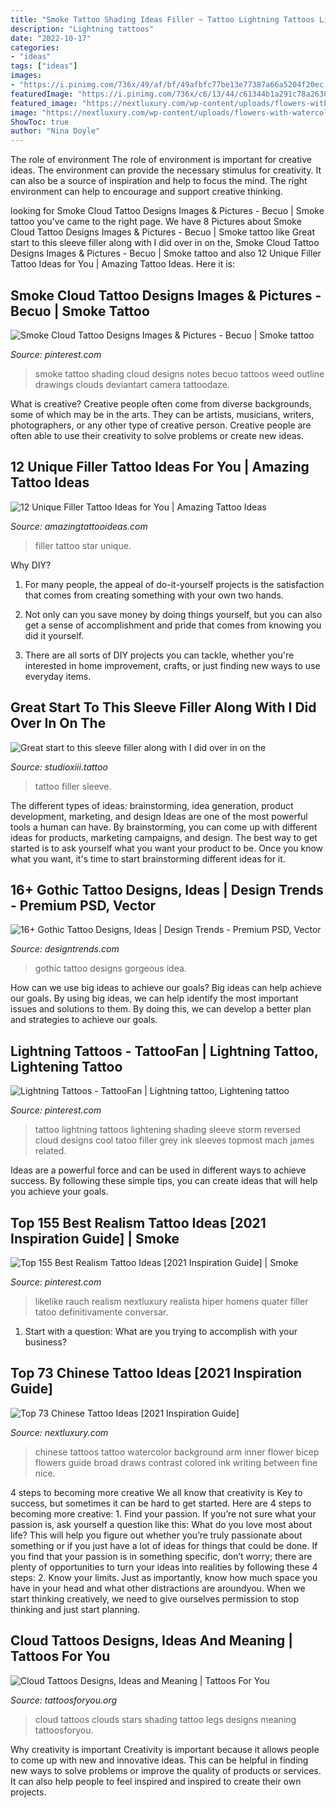 ```yaml
---
title: "Smoke Tattoo Shading Ideas Filler ~ Tattoo Lightning Tattoos Lightening Shading Sleeve Storm Reversed Cloud Designs Cool Tatoo Filler Grey Ink Sleeves Topmost Mach James Related"
description: "Lightning tattoos"
date: "2022-10-17"
categories:
- "ideas"
tags: ["ideas"]
images:
- "https://i.pinimg.com/736x/49/af/bf/49afbfc77be13e77387a66a5204f20ec.jpg"
featuredImage: "https://i.pinimg.com/736x/c6/13/44/c61344b1a291c78a2630f87bc035a1ac--lightening-tattoo-arizona-tattoo.jpg"
featured_image: "https://nextluxury.com/wp-content/uploads/flowers-with-watercolor-background-male-chinese-tattoos-on-inner-arm-bicep.jpg"
image: "https://nextluxury.com/wp-content/uploads/flowers-with-watercolor-background-male-chinese-tattoos-on-inner-arm-bicep.jpg"
ShowToc: true
author: "Nina Doyle"
---
```



The role of environment
The role of environment is important for creative ideas. The environment can provide the necessary stimulus for creativity. It can also be a source of inspiration and help to focus the mind. The right environment can help to encourage and support creative thinking.

	

		
looking for Smoke Cloud Tattoo Designs Images &amp; Pictures - Becuo | Smoke tattoo you've came to the right page. We have 8 Pictures about Smoke Cloud Tattoo Designs Images &amp; Pictures - Becuo | Smoke tattoo like Great start to this sleeve filler along with I did over in on the, Smoke Cloud Tattoo Designs Images &amp; Pictures - Becuo | Smoke tattoo and also 12 Unique Filler Tattoo Ideas for You | Amazing Tattoo Ideas. Here it is:
		
    
## Smoke Cloud Tattoo Designs Images &amp; Pictures - Becuo | Smoke Tattoo

<img loading=lazy src="https://i.pinimg.com/736x/07/0f/e6/070fe6a17b16b28b3356b2af7576f6f0--tattoo-shading-smoke-tattoo.jpg" onerror="this.onerror=null;this.src='https://tse2.mm.bing.net/th?id=OIP.pcp078zd6Lo5Km_1Mq3e7AHaMx&amp;pid=15.1';" alt="Smoke Cloud Tattoo Designs Images &amp; Pictures - Becuo | Smoke tattoo">

_Source: pinterest.com_

>smoke tattoo shading cloud designs notes becuo tattoos weed outline drawings clouds deviantart camera tattoodaze. 

	

What is creative?
Creative people often come from diverse backgrounds, some of which may be in the arts. They can be artists, musicians, writers, photographers, or any other type of creative person. Creative people are often able to use their creativity to solve problems or create new ideas.

    
## 12 Unique Filler Tattoo Ideas For You | Amazing Tattoo Ideas

<img loading=lazy src="https://amazingtattooideas.com/wp-content/uploads/2014/02/Star-filler-tattoo1.jpg" onerror="this.onerror=null;this.src='https://tse1.mm.bing.net/th?id=OIP.trAwz8u8sWPXXGytX5xLMgHaOM&amp;pid=15.1';" alt="12 Unique Filler Tattoo Ideas for You | Amazing Tattoo Ideas">

_Source: amazingtattooideas.com_

>filler tattoo star unique. 

	

Why DIY?
1. For many people, the appeal of do-it-yourself projects is the satisfaction that comes from creating something with your own two hands.
2. Not only can you save money by doing things yourself, but you can also get a sense of accomplishment and pride that comes from knowing you did it yourself.

3. There are all sorts of DIY projects you can tackle, whether you're interested in home improvement, crafts, or just finding new ways to use everyday items.

    
## Great Start To This Sleeve Filler Along With I Did Over In On The

<img loading=lazy src="https://studioxiii.tattoo/wp-content/uploads/2019/01/49558551_1057072074479878_8861251242457176752_n.jpg" onerror="this.onerror=null;this.src='https://tse1.mm.bing.net/th?id=OIP.aVAAd7WkzBssSvulci_GWgHaHa&amp;pid=15.1';" alt="Great start to this sleeve filler along with I did over in on the">

_Source: studioxiii.tattoo_

>tattoo filler sleeve. 

	

The different types of ideas: brainstorming, idea generation, product development, marketing, and design
Ideas are one of the most powerful tools a human can have. By brainstorming, you can come up with different ideas for products, marketing campaigns, and design. The best way to get started is to ask yourself what you want your product to be. Once you know what you want, it's time to start brainstorming different ideas for it.

    
## 16+ Gothic Tattoo Designs, Ideas | Design Trends - Premium PSD, Vector

<img loading=lazy src="https://images.designtrends.com/wp-content/uploads/2016/07/01045347/Gorgeous-Gothic-Tattoo-Design-Idea.jpg" onerror="this.onerror=null;this.src='https://tse3.mm.bing.net/th?id=OIP.yfTXEiW9QtOjHAwozslxbgHaHa&amp;pid=15.1';" alt="16+ Gothic Tattoo Designs, Ideas | Design Trends - Premium PSD, Vector">

_Source: designtrends.com_

>gothic tattoo designs gorgeous idea. 

	

How can we use big ideas to achieve our goals?
Big ideas can help achieve our goals. By using big ideas, we can help identify the most important issues and solutions to them. By doing this, we can develop a better plan and strategies to achieve our goals.

    
## Lightning Tattoos - TattooFan | Lightning Tattoo, Lightening Tattoo

<img loading=lazy src="https://i.pinimg.com/736x/c6/13/44/c61344b1a291c78a2630f87bc035a1ac--lightening-tattoo-arizona-tattoo.jpg" onerror="this.onerror=null;this.src='https://tse3.mm.bing.net/th?id=OIP.e7o4t-IvulT4LkqacutAAgHaHd&amp;pid=15.1';" alt="Lightning Tattoos - TattooFan | Lightning tattoo, Lightening tattoo">

_Source: pinterest.com_

>tattoo lightning tattoos lightening shading sleeve storm reversed cloud designs cool tatoo filler grey ink sleeves topmost mach james related. 

	

Ideas are a powerful force and can be used in different ways to achieve success. By following these simple tips, you can create ideas that will help you achieve your goals.

    
## Top 155 Best Realism Tattoo Ideas [2021 Inspiration Guide] | Smoke

<img loading=lazy src="https://i.pinimg.com/736x/49/af/bf/49afbfc77be13e77387a66a5204f20ec.jpg" onerror="this.onerror=null;this.src='https://tse4.mm.bing.net/th?id=OIP.B2t6QccZEJa7epE9TYEpWQHaHa&amp;pid=15.1';" alt="Top 155 Best Realism Tattoo Ideas [2021 Inspiration Guide] | Smoke">

_Source: pinterest.com_

>likelike rauch realism nextluxury realista hiper homens quater filler tatoo definitivamente conversar. 

	

1. Start with a question: What are you trying to accomplish with your business?

    
## Top 73 Chinese Tattoo Ideas [2021 Inspiration Guide]

<img loading=lazy src="https://nextluxury.com/wp-content/uploads/flowers-with-watercolor-background-male-chinese-tattoos-on-inner-arm-bicep.jpg" onerror="this.onerror=null;this.src='https://tse2.mm.bing.net/th?id=OIP.QPBnpqzceRbqA_YR89EkWgHaHE&amp;pid=15.1';" alt="Top 73 Chinese Tattoo Ideas [2021 Inspiration Guide]">

_Source: nextluxury.com_

>chinese tattoos tattoo watercolor background arm inner flower bicep flowers guide broad draws contrast colored ink writing between fine nice. 

	

4 steps to becoming more creative
We all know that creativity is Key to success, but sometimes it can be hard to get started. Here are 4 steps to becoming more creative: 1. Find your passion. If you’re not sure what your passion is, ask yourself a question like this: What do you love most about life? This will help you figure out whether you’re truly passionate about something or if you just have a lot of ideas for things that could be done. If you find that your passion is in something specific, don’t worry; there are plenty of opportunities to turn your ideas into realities by following these 4 steps: 
2. Know your limits. Just as importantly, know how much space you have in your head and what other distractions are aroundyou. When we start thinking creatively, we need to give ourselves permission to stop thinking and just start planning.

    
## Cloud Tattoos Designs, Ideas And Meaning | Tattoos For You

<img loading=lazy src="https://www.tattoosforyou.org/wp-content/uploads/2013/10/Stars-and-Clouds-Tattoos.jpg" onerror="this.onerror=null;this.src='https://tse1.mm.bing.net/th?id=OIP.dF3EjmUiyVYA9ywmZL2jrwHaFi&amp;pid=15.1';" alt="Cloud Tattoos Designs, Ideas and Meaning | Tattoos For You">

_Source: tattoosforyou.org_

>cloud tattoos clouds stars shading tattoo legs designs meaning tattoosforyou. 

	

Why creativity is important
Creativity is important because it allows people to come up with new and innovative ideas. This can be helpful in finding new ways to solve problems or improve the quality of products or services. It can also help people to feel inspired and inspired to create their own projects.


